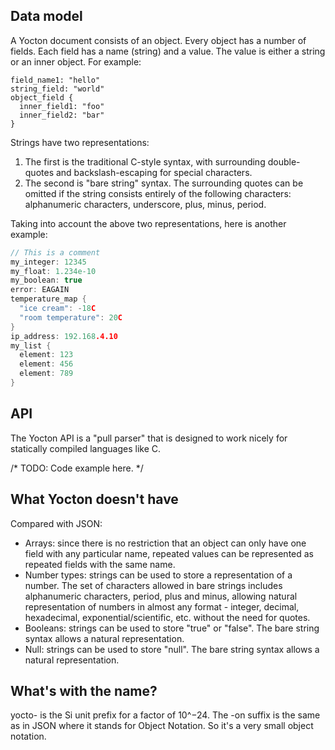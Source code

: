 
## Data model

A Yocton document consists of an object. Every object has a number of fields.
Each field has a name (string) and a value. The value is either a string or
an inner object. For example:
```
field_name1: "hello"
string_field: "world"
object_field {
  inner_field1: "foo"
  inner_field2: "bar"
}
```
Strings have two representations:

1. The first is the traditional C-style syntax, with surrounding double-quotes
   and backslash-escaping for special characters.
1. The second is "bare string" syntax. The surrounding quotes can be omitted
   if the string consists entirely of the following characters: alphanumeric
   characters, underscore, plus, minus, period.

Taking into account the above two representations, here is another example:
```c
// This is a comment
my_integer: 12345
my_float: 1.234e-10
my_boolean: true
error: EAGAIN
temperature_map {
  "ice cream": -18C
  "room temperature": 20C
}
ip_address: 192.168.4.10
my_list {
  element: 123
  element: 456
  element: 789
}
```

## API

The Yocton API is a "pull parser" that is designed to work nicely for
statically compiled languages like C.

/* TODO: Code example here. */

## What Yocton doesn't have

Compared with JSON:

* Arrays: since there is no restriction that an object can only have one field
  with any particular name, repeated values can be represented as repeated
  fields with the same name.
* Number types: strings can be used to store a representation of a number.
  The set of characters allowed in bare strings includes alphanumeric
  characters, period, plus and minus, allowing natural representation of
  numbers in almost any format - integer, decimal, hexadecimal,
  exponential/scientific, etc. without the need for quotes.
* Booleans: strings can be used to store "true" or "false". The bare string
  syntax allows a natural representation.
* Null: strings can be used to store "null". The bare string syntax allows a
  natural representation.

## What's with the name?

yocto- is the Si unit prefix for a factor of 10^−24. The -on suffix is the
same as in JSON where it stands for Object Notation. So it's a very small
object notation.

